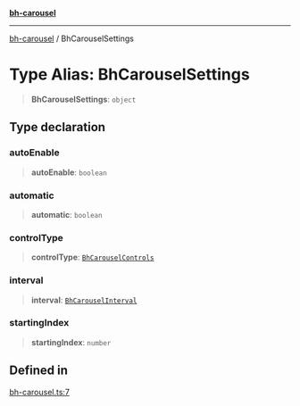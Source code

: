[**bh-carousel**](../README.md)

---

[bh-carousel](../globals.md) / BhCarouselSettings

# Type Alias: BhCarouselSettings

> **BhCarouselSettings**: `object`

## Type declaration

### autoEnable

> **autoEnable**: `boolean`

### automatic

> **automatic**: `boolean`

### controlType

> **controlType**: [`BhCarouselControls`](BhCarouselControls.md)

### interval

> **interval**: [`BhCarouselInterval`](BhCarouselInterval.md)

### startingIndex

> **startingIndex**: `number`

## Defined in

[bh-carousel.ts:7](https://github.com/ctorgalson/bh-carousel/blob/3774010298a55b7c4858449801ab7248feb9290d/src/bh-carousel.ts#L7)
